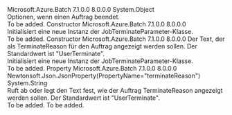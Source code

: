 <Type Name="JobTerminateParameter" FullName="Microsoft.Azure.Batch.Protocol.Models.JobTerminateParameter">
  <TypeSignature Language="C#" Value="public class JobTerminateParameter" />
  <TypeSignature Language="ILAsm" Value=".class public auto ansi beforefieldinit JobTerminateParameter extends System.Object" />
  <TypeSignature Language="DocId" Value="T:Microsoft.Azure.Batch.Protocol.Models.JobTerminateParameter" />
  <TypeSignature Language="VB.NET" Value="Public Class JobTerminateParameter" />
  <TypeSignature Language="F#" Value="type JobTerminateParameter = class" />
  <AssemblyInfo>
    <AssemblyName>Microsoft.Azure.Batch</AssemblyName>
    <AssemblyVersion>7.1.0.0</AssemblyVersion>
    <AssemblyVersion>8.0.0.0</AssemblyVersion>
  </AssemblyInfo>
  <Base>
    <BaseTypeName>System.Object</BaseTypeName>
  </Base>
  <Interfaces />
  <Docs>
    <summary>
            Optionen, wenn einen Auftrag beendet.
            </summary>
    <remarks>To be added.</remarks>
  </Docs>
  <Members>
    <Member MemberName=".ctor">
      <MemberSignature Language="C#" Value="public JobTerminateParameter ();" />
      <MemberSignature Language="ILAsm" Value=".method public hidebysig specialname rtspecialname instance void .ctor() cil managed" />
      <MemberSignature Language="DocId" Value="M:Microsoft.Azure.Batch.Protocol.Models.JobTerminateParameter.#ctor" />
      <MemberSignature Language="VB.NET" Value="Public Sub New ()" />
      <MemberType>Constructor</MemberType>
      <AssemblyInfo>
        <AssemblyName>Microsoft.Azure.Batch</AssemblyName>
        <AssemblyVersion>7.1.0.0</AssemblyVersion>
        <AssemblyVersion>8.0.0.0</AssemblyVersion>
      </AssemblyInfo>
      <Parameters />
      <Docs>
        <summary>
            Initialisiert eine neue Instanz der JobTerminateParameter-Klasse.
            </summary>
        <remarks>To be added.</remarks>
      </Docs>
    </Member>
    <Member MemberName=".ctor">
      <MemberSignature Language="C#" Value="public JobTerminateParameter (string terminateReason = null);" />
      <MemberSignature Language="ILAsm" Value=".method public hidebysig specialname rtspecialname instance void .ctor(string terminateReason) cil managed" />
      <MemberSignature Language="DocId" Value="M:Microsoft.Azure.Batch.Protocol.Models.JobTerminateParameter.#ctor(System.String)" />
      <MemberSignature Language="VB.NET" Value="Public Sub New (Optional terminateReason As String = null)" />
      <MemberSignature Language="F#" Value="new Microsoft.Azure.Batch.Protocol.Models.JobTerminateParameter : string -&gt; Microsoft.Azure.Batch.Protocol.Models.JobTerminateParameter" Usage="new Microsoft.Azure.Batch.Protocol.Models.JobTerminateParameter terminateReason" />
      <MemberType>Constructor</MemberType>
      <AssemblyInfo>
        <AssemblyName>Microsoft.Azure.Batch</AssemblyName>
        <AssemblyVersion>7.1.0.0</AssemblyVersion>
        <AssemblyVersion>8.0.0.0</AssemblyVersion>
      </AssemblyInfo>
      <Parameters>
        <Parameter Name="terminateReason" Type="System.String" />
      </Parameters>
      <Docs>
        <param name="terminateReason">Der Text, der als TerminateReason für den Auftrag angezeigt werden sollen. Der Standardwert ist "UserTerminate".</param>
        <summary>
            Initialisiert eine neue Instanz der JobTerminateParameter-Klasse.
            </summary>
        <remarks>To be added.</remarks>
      </Docs>
    </Member>
    <Member MemberName="TerminateReason">
      <MemberSignature Language="C#" Value="public string TerminateReason { get; set; }" />
      <MemberSignature Language="ILAsm" Value=".property instance string TerminateReason" />
      <MemberSignature Language="DocId" Value="P:Microsoft.Azure.Batch.Protocol.Models.JobTerminateParameter.TerminateReason" />
      <MemberSignature Language="VB.NET" Value="Public Property TerminateReason As String" />
      <MemberSignature Language="F#" Value="member this.TerminateReason : string with get, set" Usage="Microsoft.Azure.Batch.Protocol.Models.JobTerminateParameter.TerminateReason" />
      <MemberType>Property</MemberType>
      <AssemblyInfo>
        <AssemblyName>Microsoft.Azure.Batch</AssemblyName>
        <AssemblyVersion>7.1.0.0</AssemblyVersion>
        <AssemblyVersion>8.0.0.0</AssemblyVersion>
      </AssemblyInfo>
      <Attributes>
        <Attribute>
          <AttributeName>Newtonsoft.Json.JsonProperty(PropertyName="terminateReason")</AttributeName>
        </Attribute>
      </Attributes>
      <ReturnValue>
        <ReturnType>System.String</ReturnType>
      </ReturnValue>
      <Docs>
        <summary>
            Ruft ab oder legt den Text fest, wie der Auftrag TerminateReason angezeigt werden sollen. Der Standardwert ist "UserTerminate".
            </summary>
        <value>To be added.</value>
        <remarks>To be added.</remarks>
      </Docs>
    </Member>
  </Members>
</Type>